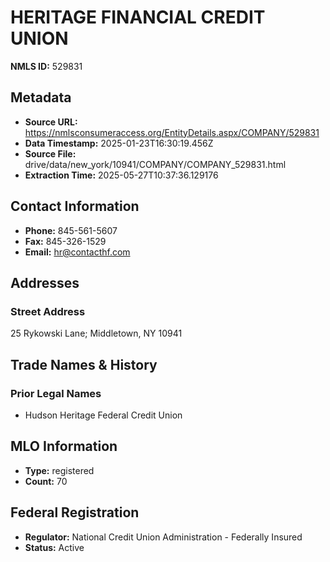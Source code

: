 # HERITAGE FINANCIAL CREDIT UNION

**NMLS ID:** 529831

## Metadata
- **Source URL:** https://nmlsconsumeraccess.org/EntityDetails.aspx/COMPANY/529831
- **Data Timestamp:** 2025-01-23T16:30:19.456Z
- **Source File:** drive/data/new_york/10941/COMPANY/COMPANY_529831.html
- **Extraction Time:** 2025-05-27T10:37:36.129176

## Contact Information
- **Phone:** 845-561-5607
- **Fax:** 845-326-1529
- **Email:** hr@contacthf.com

## Addresses
### Street Address
25 Rykowski Lane; Middletown, NY 10941

## Trade Names & History
### Prior Legal Names
- Hudson Heritage Federal Credit Union

## MLO Information
- **Type:** registered
- **Count:** 70

## Federal Registration
- **Regulator:** National Credit Union Administration - Federally Insured
- **Status:** Active
